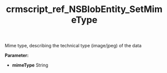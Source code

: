 ﻿---
title: crmscript_ref_NSBlobEntity_SetMimeType
description: NSBlobEntity.SetMimeType(String mimeType)
intellisense: NSBlobEntity.SetMimeType
keywords: NSBlobEntity, GetMimeType
so.topic: reference
---

Mime type, describing the technical type (image/jpeg) of the data

**Parameter:** 
 - **mimeType** String

